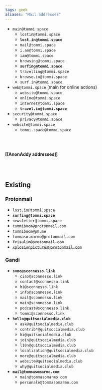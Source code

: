 ```yaml
---
tags: geek
aliases: "Mail addresses"
---
```

- `main@tommi.space`
	- `lostin@tommi.space`
	- **`lost.in@tommi.space`**
	- `mail@tommi.space`
	- `i.am@tommi.space`
	- `iam@tommi.space`
	- `browsing@tommi.space`
	- **`surfing@tommi.space`**
	- `travelling@tommi.space`
	- `browse.in@tommi.space`
	- `surf.in@tommi.space`
- `web@tommi.space` (main for online actions)
	- `website@tommi.space`
	- `online@tommi.space`
	- `internet@tommi.space`
	- **`travel.in@tommi.space`**
- `security@tommi.space`
	- `privacy@tommi.space`
- `website@tommi.space`
	- `tommi.space@tommi.space`

<br>
<br>

**[[AnonAddy addresses]]**

<br>
<br>

## Existing

### Protonmail

- `lost.in@tommi.space`
- **`surfing@tommi.space`**
- `newsletter@tommi.space`
- `tommiboom@protonmail.com`
- `tommiboom@pm.me`
- `tommaso.marmo@protonmail.com`
- ~~`frisulin@protonmail.com`~~
- ~~`xplosionpictures@protonmail.com`~~

### Gandi

- **`sono@sconnesso.link`**
	- `ciao@sconnesso.link`
	- `contact@sconnesso.link`
	- `hi@sconnesso.link`
	- `info@sconnesso.link`
	- `mail@sconnesso.link`
	- `main@sconnesso.link`
	- `podcast@sconnesso.link`
	- `tommi@sconnesso.link`
- **`hello@quitsocialmedia.club`**
	- `ask@quitsocialmedia.club`
	- `contrib*@quitsocialmedia.club`
	- `hi@quitsocialmedia.club`
	- `join@quitsocialmedia.club`
	- `l10n@quitsocialmedia.club`
	- `localization@quitsocialmedia.club`
	- `more@quitsocialmedia.club`
	- `website@quitsocialmedia.club`
	- `why@quitsocialmedia.club`
- **`mail@tommasomarmo.com`**
	- `main@tommasomarmo.com`
	- `personale@tommasomarmo.com`
